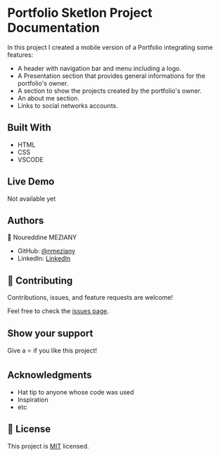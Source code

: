 # Portfolio Sketlon Project Documentation

In this project I created a mobile version of a Portfolio integrating some features:
- A header with navigation bar and menu including a logo.
- A Presentation section that provides general informations for the portfolio's owner.
- A section to show the projects created by the portfolio's owner.
- An about me section.
- Links to social networks accounts.

## Built With

- HTML
- CSS
- VSCODE

## Live Demo

Not available yet


## Authors

👤 Noureddine MEZIANY

- GitHub: [@nmeziany](https://github.com/nmeziany)
- LinkedIn: [LinkedIn](https://www.linkedin.com/in/noureddine-meziany/)


## 🤝 Contributing

Contributions, issues, and feature requests are welcome!

Feel free to check the [issues page](../../issues/).

## Show your support

Give a ⭐️ if you like this project!

## Acknowledgments

- Hat tip to anyone whose code was used
- Inspiration
- etc

## 📝 License

This project is [MIT](./MIT.md) licensed.